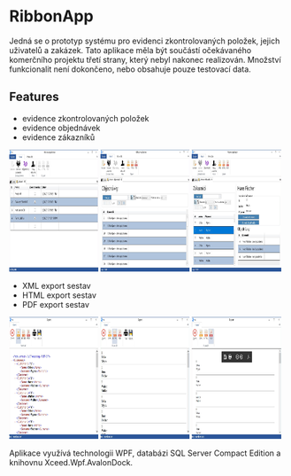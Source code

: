# RibbonApp
Jedná se o prototyp systému pro evidenci zkontrolovaných položek, jejich uživatelů a zakázek. Tato aplikace měla být součástí očekávaného komerčního projektu třetí strany, který nebyl nakonec realizován. Množství funkcionalit není dokončeno, nebo obsahuje pouze testovací data.

## Features 

* evidence zkontrolovaných položek
* evidence objednávek
* evidence zákazníků

<p float="left">
  <img  src="https://github.com/kejdajar/RibbonApp/blob/master/Resources/hlavni_stranka.jpg" width="32%" height="220px" />
  <img  src="https://github.com/kejdajar/RibbonApp/blob/master/Resources/seznam_objednavek.jpg" width="32%" height="220px" /> 
<img  src="https://github.com/kejdajar/RibbonApp/blob/master/Resources/seznam_zakazniku.jpg" width="32%" height="220px" />
</p>

* XML export sestav
* HTML export sestav
* PDF export sestav

<p float="left">
  <img  src="https://github.com/kejdajar/RibbonApp/blob/master/Resources/xml_export.jpg" width="32%" height="220px" />
  <img  src="https://github.com/kejdajar/RibbonApp/blob/master/Resources/html_export.jpg" width="32%" height="220px" /> 
<img  src="https://github.com/kejdajar/RibbonApp/blob/master/Resources/pdf_export.jpg" width="32%" height="220px" />
</p>

Aplikace využívá technologii WPF, databázi SQL Server Compact Edition a knihovnu Xceed.Wpf.AvalonDock.
